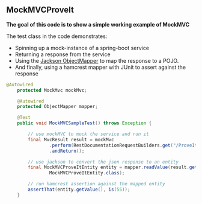 ## MockMVCProveIt

**The goal of this code is to show a simple working example of MockMVC**

The test class in the code demonstrates:

* Spinning up a mock-instance of a spring-boot service
* Returning a response from the service
* Using the [Jackson ObjectMapper](https://fasterxml.github.io/jackson-databind/javadoc/2.7/com/fasterxml/jackson/databind/ObjectMapper.html) to map the response to a POJO.
* And finally, using a hamcrest mapper with JUnit to assert against the response

```java
@Autowired
	protected MockMvc mockMvc;

	@Autowired
	protected ObjectMapper mapper;

	@Test
	public void MockMVCSampleTest() throws Exception {

		// use mockMVC to mock the service and run it
		final MvcResult result = mockMvc
				.perform(RestDocumentationRequestBuilders.get("/ProveIt").contentType(MediaType.APPLICATION_JSON))
				.andReturn();

		// use jackson to convert the json response to an entity
		final MockMVCProveItEntity entity = mapper.readValue(result.getResponse().getContentAsString(),
				MockMVCProveItEntity.class);

		// run hamcrest assertion against the mapped entity
		assertThat(entity.getValue(), is(55));
	}
```